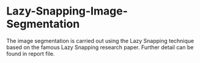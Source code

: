 # Lazy-Snapping-Image-Segmentation
The image segmentation is carried out using the Lazy Snapping technique based on the famous Lazy Snapping research paper.
Further detail can be found in report file.
